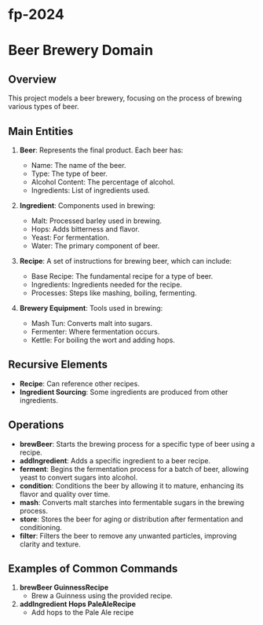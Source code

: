 # fp-2024

# Beer Brewery Domain

## Overview
This project models a beer brewery, focusing on the process of brewing various types of beer.

## Main Entities
1. **Beer**: Represents the final product. Each beer has:
    - Name: The name of the beer.
    - Type: The type of beer.
    - Alcohol Content: The percentage of alcohol.
    - Ingredients: List of ingredients used.

2. **Ingredient**: Components used in brewing:
    - Malt: Processed barley used in brewing.
    - Hops: Adds bitterness and flavor.
    - Yeast: For fermentation.
    - Water: The primary component of beer.

3. **Recipe**: A set of instructions for brewing beer, which can include:
    - Base Recipe: The fundamental recipe for a type of beer.
    - Ingredients: Ingredients needed for the recipe.
    - Processes: Steps like mashing, boiling, fermenting.

4. **Brewery Equipment**: Tools used in brewing:
    - Mash Tun: Converts malt into sugars.
    - Fermenter: Where fermentation occurs.
    - Kettle: For boiling the wort and adding hops.

## Recursive Elements
- **Recipe**: Can reference other recipes.
- **Ingredient Sourcing**: Some ingredients are produced from other ingredients.

## Operations
- **brewBeer**: Starts the brewing process for a specific type of beer using a recipe.
- **addIngredient**: Adds a specific ingredient to a beer recipe.
- **ferment**: Begins the fermentation process for a batch of beer, allowing yeast to convert sugars into alcohol.
- **condition**: Conditions the beer by allowing it to mature, enhancing its flavor and quality over time.
- **mash**: Converts malt starches into fermentable sugars in the brewing process.
- **store**: Stores the beer for aging or distribution after fermentation and conditioning.
- **filter**: Filters the beer to remove any unwanted particles, improving clarity and texture.

## Examples of Common Commands
1. **brewBeer GuinnessRecipe**
    - Brew a Guinness using the provided recipe.
2. **addIngredient Hops PaleAleRecipe**
    - Add hops to the Pale Ale recipe